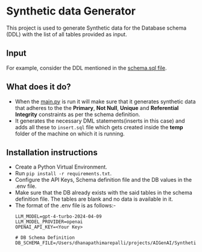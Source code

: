 # Synthetic data Generator


<p>
This project is used to generate Synthetic data for the Database schema (DDL) with the list of all tables provided as input.
</p>

## Input
For example, consider the DDL mentioned in the [schema.sql file](db/schema.sql).

## What does it do?
- When the [main.py](db/main.py) is run it will make sure that it generates synthetic data that adheres to the the **Primary**, **Not Null**, **Unique** and **Referential Integrity** constraints as per the schema definition.
- It generates the necessary DML statements(inserts in this case) and adds all these to `insert.sql` file which gets created inside the **temp** folder of the machine on which it is running. 


## Installation instructions
- Create a Python Virtual Environment.
- Run `pip install -r requirements.txt`.
- Configure the API Keys, Schema definition file and the DB values in the .env file.
- Make sure that the DB already exists with the said tables in the schema definition file. The tables are blank and no data is available in it.
- The format of the .env file is as follows:-
  ```
  LLM_MODEL=gpt-4-turbo-2024-04-09
  LLM_MODEL_PROVIDER=openai
  OPENAI_API_KEY=<Your Key>

  # DB Schema Definition
  DB_SCHEMA_FILE=/Users/dhanapathimarepalli/projects/AIGenAI/SyntheticDataGenerator/db/entertainment.sql
  ```
